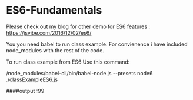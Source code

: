# ES6-Fundamentals
Please check out my blog for other demo for ES6 features : https://jsvibe.com/2016/12/02/es6/

You you need babel to run class example. For convienence i have included node_modules with the rest of the code.

To run class example from ES6 Use this command:

/node_modules/babel-cli/bin/babel-node.js --presets node6 ./classExampleES6.js

####output :99
